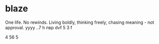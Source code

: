 # blaze

One life. No rewinds. Living boldly, thinking freely, chasing meaning - not approval.
yyyy
..7 h 
пвр dvf 
5
3
f

4
56
5
